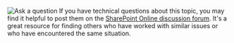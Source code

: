 <Token>    ![Ask a question](https://docs.microsoft.com/office/media/icons/pngs/users-group-blue-32.png) 
If you have technical questions about this topic, you may find it helpful to post them on the [SharePoint Online discussion forum](https://social.technet.microsoft.com/Forums/sharepoint/en-US/home?forum=onlineservicessharepoint). It's a great resource for finding others who have worked with similar issues or who have encountered the same situation. 



    

